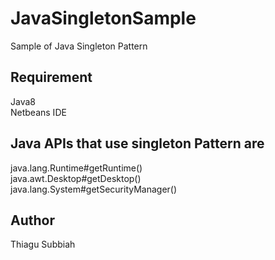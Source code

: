 # JavaSingletonSample
Sample of Java Singleton Pattern  

Requirement
-----------
Java8  
Netbeans IDE  


Java APIs that use singleton Pattern are
-----------------------------------------
java.lang.Runtime#getRuntime()  
java.awt.Desktop#getDesktop()  
java.lang.System#getSecurityManager()  

Author
------
Thiagu Subbiah  